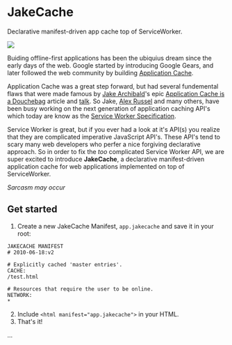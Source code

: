 # JakeCache

Declarative manifest-driven app cache top of ServiceWorker.

![](http://i.imgur.com/njqdZ5L.png?1)

Buiding offline-first applications has been the ubiquius dream since the early days of the web. Google started by introducing Google Gears, and later followed the web community by building [Application Cache](https://www.w3.org/TR/2011/WD-html5-20110525/offline.html).

Application Cache was a great step forward, but had several fundemental flaws that were made famous by [Jake Archibald](https://twitter.com/jaffathecake)'s epic [Application Cache is a Douchebag](http://alistapart.com/article/application-cache-is-a-douchebag) article and [talk](https://www.youtube.com/watch?v=cR-TP6jOSQM). So Jake, [Alex Russel](https://twitter.com/slightlylate) and many others, have been busy working on the next generation of application caching API's which today are know as the [Service Worker Specification](https://github.com/slightlyoff/ServiceWorker).

Service Worker is great, but if you ever had a look at it's API(s) you realize that they are complicated imperative JavaScript API's. These API's tend to scary many web developers who perfer a nice forgiving declarative approach. So in order to fix the *too* complicated Service Worker API, we are super excited to introduce **JakeCache**, a declarative manifest-driven application cache for web applications implemented on top of ServiceWorker.

*Sarcasm may occur*

## Get started

1. Create a new JakeCache Manifest, `app.jakecache` and save it in your root:
```
JAKECACHE MANIFEST
# 2010-06-18:v2

# Explicitly cached 'master entries'.
CACHE:
/test.html

# Resources that require the user to be online.
NETWORK:
*
```

2. Include ```<html manifest="app.jakecache">``` in your HTML.
3. That's it!


...










